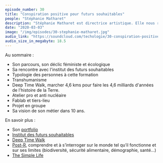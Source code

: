 ```yaml
---
episode_number: 30
title: "Conspiration positive pour futurs souhaitables"
people: "Stéphanie Matharet"
description: "Stéphanie Matharet est directrice artistique. Elle nous raconte sa découverte par hasard des conspirateurs positifs et des formations de l'Institut des Futurs Souhaitables."
date: "2020-03-03"
image: "/img/episodes/30-stephanie-matharet.jpg"
audio_link: "https://soundcloud.com/techologie/30-conspiration-positive-pour-futurs-souhaitables-avec-stephanie-matharet"
audio_size_in_megabyte: 18.5
---
```


Au sommaire :

* Son parcours, son déclic féministe et écologique
* Sa rencontre avec l'institut des futurs souhaitables
* Typologie des personnes à cette formation
* Transhumanisme
* Deep Time Walk, marcher 4,6 kms pour faire les 4,6 milliards d'années de l'histoire de la Terre.
* Atelier pro et anti nucléaire
* Fablab et tiers-lieu
* Projet en groupe
* Sa vision de son métier dans 10 ans.

<div class="block">

En savoir plus :

* Son [portfolio](https://stephaniematharet.myportfolio.com/)
* [Institut des futurs souhaitables](https://www.futurs-souhaitables.org/) 
* [Deep Time Walk](https://www.deeptimewalk.org/)
* [Post-R](http://futurs-souhaitables.org/post-r/), comprendre et à s’interroger sur le monde tel qu’il fonctionne et sur ses limites (biodiversité, sécurité alimentaire, démographie, santé…)
* [The Simple Life](https://www.thesimplelife.fr/)

</div>
